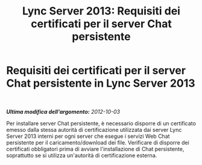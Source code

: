 ﻿---
title: 'Lync Server 2013: Requisiti dei certificati per il server Chat persistente'
TOCTitle: Requisiti dei certificati per il server Chat persistente
ms:assetid: eff58baf-b918-4dfa-b01d-e1aec436b4fd
ms:mtpsurl: https://technet.microsoft.com/it-it/library/Gg412990(v=OCS.15)
ms:contentKeyID: 49302419
ms.date: 08/24/2015
mtps_version: v=OCS.15
ms.translationtype: HT
---

# Requisiti dei certificati per il server Chat persistente in Lync Server 2013

 

_**Ultima modifica dell'argomento:** 2012-10-03_

Per installare server Chat persistente, è necessario disporre di un certificato emesso dalla stessa autorità di certificazione utilizzata dai server Lync Server 2013 interni per ogni server che esegue i servizi Web Chat persistente per il caricamento/download dei file. Verificare di disporre dei certificati obbligatori prima di avviare l'installazione di Chat persistente, soprattutto se si utilizza un'autorità di certificazione esterna.

